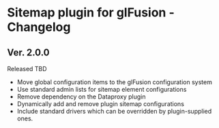 # Sitemap plugin for glFusion - Changelog

## Ver. 2.0.0
Released TBD
- Move global configuration items to the glFusion configuration system
- Use standard admin lists for sitemap element configurations
- Remove dependency on the Dataproxy plugin
- Dynamically add and remove plugin sitemap configurations
- Include standard drivers which can be overridden by plugin-supplied ones.
